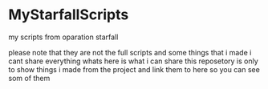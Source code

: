 # MyStarfallScripts
my scripts from oparation starfall

please note that they are not the full scripts and some things that i made i cant share everything whats here is what i can share
this reposetory is only to show things i made from the project and link them to here so you can see som of them
